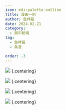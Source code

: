 ```yaml
---
icon: mdi:palette-outline
title: 漫画一则
author: 鱼烤箱
date: 2024-02-21
category:
  - 画中秘境
tag:
  - 鱼烤箱
  - 条漫

order: -3
---
```


![](./res/comic/comic1.webp) {.centering}

![](./res/comic/comic2.webp) {.centering}

![](./res/comic/comic3.webp) {.centering}

![](./res/comic/comic4.webp) {.centering}

<FakeAds />